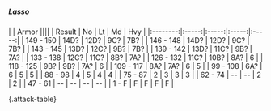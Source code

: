 ##### Lasso

|      |   Armor   ||||
|   Result   |   No   |   Lt   |   Md   |   Hvy   |
|:--------:|:-----:|:-----:|:-----:|:-----:|
| 149 - 150 | 14D? | 12D? | 9C? | 7B? |
| 146 - 148 | 14D? | 12D? | 9C? | 7B? |
| 143 - 145 | 13D? | 12C? | 9B? | 7B? |
| 139 - 142 | 13D? | 11C? | 9B? | 7A? |
| 133 - 138 | 12C? | 11C? | 8B? | 7A? |
| 126 - 132 | 11C? | 10B? | 8A? | 6 |
| 118 - 125 | 9B? | 9B? | 7A? | 6 |
| 109 - 117 | 8A? | 7A? | 6 | 5 |
| 99 - 108 | 6A? | 6 | 5 | 5 |
| 88 - 98 | 4 | 5 | 4 | 4 |
| 75 - 87 | 2 | 3 | 3 | 3 |
| 62 - 74 | --  | --  | 2 | 2 |
| 47 - 61 | --  | --  | --  | --  |
| 1 - F | F | F | F | F |

{.attack-table}
